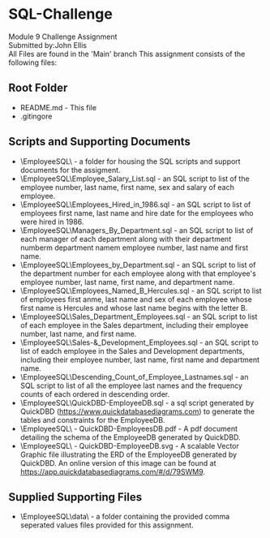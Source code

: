 # SQL-Challenge
Module 9 Challenge Assignment  
Submitted by:John Ellis  
All Files are found in the 'Main' branch
This assignment consists of the following files:  
## Root Folder
- README.md - This file
- .gitingore
## Scripts and Supporting Documents
- \EmployeeSQL\ - a folder for housing the SQL scripts and support documents for the assigment.
- \EmployeeSQL\Employee_Salary_List.sql -  an SQL script to list of the employee number, last name, first name, sex and salary of each employee.
- \EmployeeSQL\Employees_Hired_in_1986.sql - an SQL script to list of employees first name, last name and hire date for the employees who were hired in 1986.
- \EmployeeSQL\Managers_By_Department.sql - an SQL script to list of each manager of each department along with their department numberm department namem employee number, last name and first name.
- \EmployeeSQL\Employees_by_Department.sql - an SQL script to list of the department number for each employee along with that employee's employee number, last name, first name, and department name.
- \EmployeeSQL\Employees_Named_B_Hercules.sql - an SQL script to list of employees first anme, last name and sex of each employee whose first name is Hercules and whose last name begins with the letter B.
- \EmployeeSQL\Sales_Department_Employees.sql - an SQL script to list of each employee in the Sales department, including their employee number, last name, and first name.
- \EmployeeSQL\Sales-&_Development_Employees.sql - an SQL script to list of eadch employee in the Sales and Development departments, including their employee number, last name, first name and department name.
- \EmployeeSQL\Descending_Count_of_Employee_Lastnames.sql - an SQL script to list of all the employee last names and the frequency counts of each ordered in descending order.
- \EmployeeSQL\QuickDBD-EmployeeDB.sql - a sql script generated by QuickDBD (https://www.quickdatabasediagrams.com) to generate the tables and constraints for the EmployeeDB.
- \EmployeeSQL\ - QuickDBD-EmployeesDB.pdf - A pdf document detailing the schema of the EmployeeDB generated by QuickDBD.
- \EmployeeSQL\ - QuickDBD-EmployeeDB.svg - A scalable Vector Graphic file illustrating the ERD of the EmployeeDB generated by QuickDBD.  An online version of this image can be found at https://app.quickdatabasediagrams.com/#/d/79SWM9.
## Supplied Supporting Files
- \EmployeeSQL\data\ - a folder containing the provided comma seperated values files provided for this assignment.
